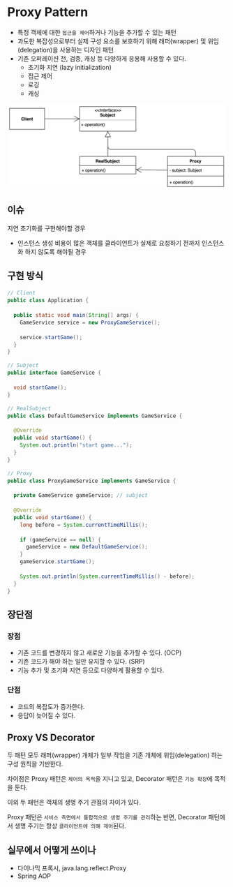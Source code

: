 # Proxy Pattern

- 특정 객체에 대한 `접근을 제어`하거나 기능을 추가할 수 있는 패턴
- 과도한 복잡성으로부터 실제 구성 요소를 보호하기 위해 래퍼(wrapper) 및 위임(delegation)을 사용하는 디자인 패턴
- 기존 오퍼레이션 전, 검증, 캐싱 등 다양하게 응용해 사용할 수 있다.
  - 초기화 지연 (lazy initialization)
  - 접근 제어
  - 로깅
  - 캐싱

![proxy](../img/structual/proxy/architecture.png)

## 이슈

지연 초기화를 구현해야할 경우

- 인스턴스 생성 비용이 많은 객체를 클라이언트가 실제로 요청하기 전까지 인스턴스화 하지 않도록 해야될 경우

## 구현 방식

```java
// Client
public class Application {

  public static void main(String[] args) {
    GameService service = new ProxyGameService();

    service.startGame();
  }
}
```

```java
// Subject
public interface GameService {
  
  void startGame();
}
```

```java
// RealSubject
public class DefaultGameService implements GameService {

  @Override
  public void startGame() {
    System.out.println("start game...");
  }
}
```

```java
// Proxy
public class ProxyGameService implements GameService {

  private GameService gameService; // subject

  @Override
  public void startGame() {
    long before = System.currentTimeMillis();

    if (gameService == null) {
      gameService = new DefaultGameService();
    }
    gameService.startGame();

    System.out.println(System.currentTimeMillis() - before);
  }
}
```

## 장단점

### 장점

- 기존 코드를 변경하지 않고 새로운 기능을 추가할 수 있다. (OCP)
- 기존 코드가 해야 하는 일만 유지할 수 있다. (SRP)
- 기능 추가 및 초기화 지연 등으로 다양하게 활용할 수 있다.

### 단점

- 코드의 복잡도가 증가한다.
- 응답이 늦어질 수 있다.

## Proxy VS Decorator

두 패턴 모두 래퍼(wrapper) 개체가 일부 작업을 기존 개체에 위임(delegation) 하는 구성 원칙을 기반한다. 

차이점은 Proxy 패턴은 `제어의 목적`을 지니고 있고, Decorator 패턴은 `기능 확장`에 목적을 둔다.

이외 두 패턴은 객체의 생명 주기 관점의 차이가 있다. 

Proxy 패턴은 `서비스 측면에서 통합적으로 생명 주기를 관리`하는 반면, Decorator 패턴에서 생명 주기는 항상 `클라이언트에 의해 제어`된다.

## 실무에서 어떻게 쓰이나

- 다이나믹 프록시, java.lang.reflect.Proxy
- Spring AOP